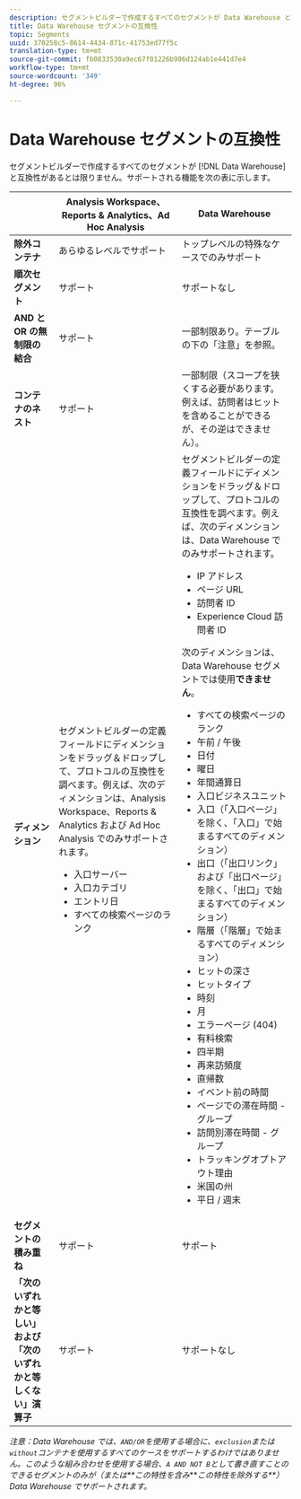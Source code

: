 ```yaml
---
description: セグメントビルダーで作成するすべてのセグメントが Data Warehouse と互換性があるとは限りません。サポートされる機能を次の表に示します。
title: Data Warehouse セグメントの互換性
topic: Segments
uuid: 370258c5-8614-4434-871c-41753ed77f5c
translation-type: tm+mt
source-git-commit: fb0833530a9ec67f01226b986d124ab1e441d7e4
workflow-type: tm+mt
source-wordcount: '349'
ht-degree: 96%

---
```



# Data Warehouse セグメントの互換性

セグメントビルダーで作成するすべてのセグメントが [!DNL Data Warehouse] と互換性があるとは限りません。サポートされる機能を次の表に示します。

<table> 
 <thead> 
  <tr> 
   <th> </th> 
   <th> Analysis Workspace、Reports &amp; Analytics、Ad Hoc Analysis </th> 
   <th> Data Warehouse </th> 
  </tr> 
 </thead>
 <tbody> 
  <tr> 
   <td > <b>除外コンテナ</b> </td> 
   <td> あらゆるレベルでサポート </td> 
   <td> トップレベルの特殊なケースでのみサポート </td> 
  </tr> 
  <tr> 
   <td> <b>順次セグメント</b> </td> 
   <td> サポート </td> 
   <td> サポートなし </td> 
  </tr> 
  <tr> 
   <td> <b>AND と OR の無制限の結合</b> </td> 
   <td> サポート </td> 
   <td> 一部制限あり。テーブルの下の「注意」を参照。 </td> 
  </tr> 
  <tr> 
   <td> <b>コンテナのネスト</b> </td> 
   <td> サポート </td> 
   <td> 一部制限（スコープを狭くする必要があります。例えば、訪問者はヒットを含めることができるが、その逆はできません）。 </td> 
  </tr> 
  <tr> 
   <td> <b>ディメンション</b> </td> 
   <td>セグメントビルダーの<span class="uicontrol">定義</span>フィールドにディメンションをドラッグ＆ドロップして、プロトコルの互換性を調べます。例えば、次のディメンションは、Analysis Workspace、Reports &amp; Analytics および Ad Hoc Analysis でのみサポートされます。 
    <ul> 
     <li>入口サーバー </li> 
     <li>入口カテゴリ </li> 
     <li>エントリ日 </li> 
     <li>すべての検索ページのランク </li> 
    </ul> </td> 
   <td> セグメントビルダーの<span class="uicontrol">定義</span>フィールドにディメンションをドラッグ＆ドロップして、プロトコルの互換性を調べます。例えば、次のディメンションは、Data Warehouse でのみサポートされます。 
    <ul> 
     <li>IP アドレス </li> 
     <li>ページ URL </li> 
     <li>訪問者 ID </li> 
     <li>Experience Cloud 訪問者 ID </li> 
    </ul> <p>次のディメンションは、Data Warehouse セグメントでは使用<b>できません</b>。 </p> 
    <ul> 
     <li>すべての検索ページのランク </li> 
     <li>午前 / 午後 </li> 
     <li>日付 </li> 
     <li>曜日 </li> 
     <li>年間通算日 </li> 
     <li>入口ビジネスユニット </li> 
     <li>入口（「入口ページ」を除く、「入口」で始まるすべてのディメンション） </li> 
     <li>出口（「出口リンク」および「出口ページ」を除く、「出口」で始まるすべてのディメンション） </li> 
     <li>階層（「階層」で始まるすべてのディメンション） </li> 
     <li>ヒットの深さ </li> 
     <li>ヒットタイプ </li> 
     <li>時刻 </li> 
     <li>月 </li> 
     <li>エラーページ (404) </li> 
     <li>有料検索 </li> 
     <li>四半期 </li> 
     <li>再来訪頻度 </li> 
     <li>直帰数 </li> 
     <li>イベント前の時間 </li> 
     <li>ページでの滞在時間 - グループ </li> 
     <li>訪問別滞在時間 - グループ </li> 
     <li>トラッキングオプトアウト理由 </li> 
     <li>米国の州 </li> 
     <li>平日 / 週末 </li> 
    </ul> </td> 
  </tr> 
  <tr> 
   <td> <b>セグメントの積み重ね</b> </td> 
   <td> サポート </td> 
   <td> サポート </td> 
  </tr>
  <tr>
    <td><b>「次のいずれかと等しい」および「次のいずれかと等しくない」演算子</b></td>
    <td>サポート</td>
    <td>サポートなし</td>
  </tr>
 </tbody> 
</table>

*注意：Data Warehouse では、`AND/OR`を使用する場合に、`exclusion`または`without`コンテナを使用するすべてのケースをサポートするわけではありません。このような組み合わせを使用する場合、`A AND NOT B`として書き直すことのできるセグメントのみが（または&#x200B;**この特性を含み****この特性を除外する**）Data Warehouse でサポートされます。*

